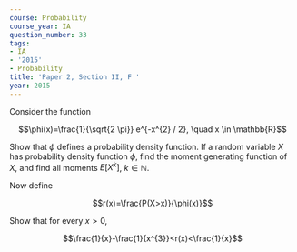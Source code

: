 ```yaml
---
course: Probability
course_year: IA
question_number: 33
tags:
- IA
- '2015'
- Probability
title: 'Paper 2, Section II, F '
year: 2015
---
```




Consider the function

$$\phi(x)=\frac{1}{\sqrt{2 \pi}} e^{-x^{2} / 2}, \quad x \in \mathbb{R}$$

Show that $\phi$ defines a probability density function. If a random variable $X$ has probability density function $\phi$, find the moment generating function of $X$, and find all moments $E\left[X^{k}\right]$, $k \in \mathbb{N}$.

Now define

$$r(x)=\frac{P(X>x)}{\phi(x)}$$

Show that for every $x>0$,

$$\frac{1}{x}-\frac{1}{x^{3}}<r(x)<\frac{1}{x}$$